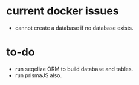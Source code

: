 # current docker issues
   * cannot create a database if no database exists.

# to-do
   * run seqelize ORM to build database and tables.
   * run prismaJS also.